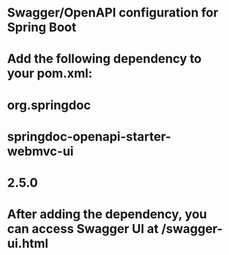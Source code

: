 # Swagger/OpenAPI configuration for Spring Boot
# Add the following dependency to your pom.xml:
#
# <dependency>
#   <groupId>org.springdoc</groupId>
#   <artifactId>springdoc-openapi-starter-webmvc-ui</artifactId>
#   <version>2.5.0</version>
# </dependency>
#
# After adding the dependency, you can access Swagger UI at /swagger-ui.html

